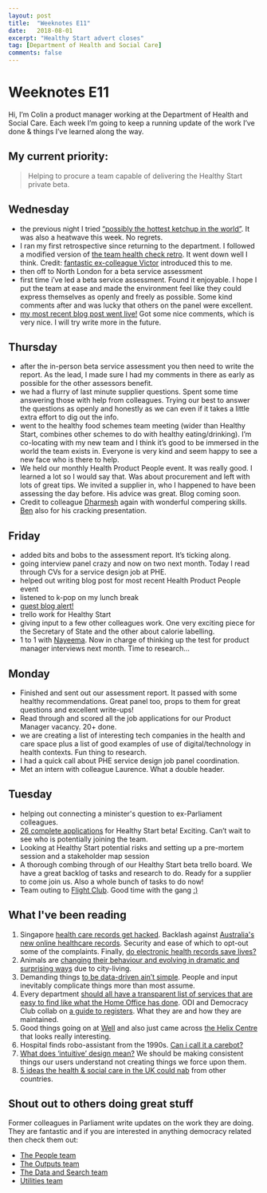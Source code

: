 ```yaml
---
layout: post
title:  "Weeknotes E11"
date:   2018-08-01
excerpt: "Healthy Start advert closes"
tag: [Department of Health and Social Care]
comments: false
---
```


# Weeknotes E11
Hi, I’m Colin a product manager working at the Department of Health and Social Care. Each week I’m going to keep a running update of the work I’ve done & things I’ve learned along the way.

## My current priority:
> Helping to procure a team capable of delivering the Healthy Start private beta.

## Wednesday
- the previous night I tried [“possibly the hottest ketchup in the world”](https://www.sauceshop.co/products/habanero-ketchup-white-label). It was also a heatwave this week. No regrets.
- I ran my first retrospective since returning to the department. I followed a modified version of [the team health check retro](https://spotifylabscom.files.wordpress.com/2014/09/squad-health-check-model2.pdf). It went down well I think. Credit: [fantastic ex-colleague Victor](https://twitter.com/_victorhwang?lang=en) introduced this to me.
- then off to North London for a beta service assessment
- first time i’ve led a beta service assessment. Found it enjoyable. I hope I put the team at ease and made the environment feel like they could express themselves as openly and freely as possible. Some kind comments after and was lucky that others on the panel were excellent. 
- [my most recent blog post went live!](https://digitalhealth.blog.gov.uk/2018/07/25/how-to-co-create-a-vision-statement/) Got some nice comments, which is very nice. I will try write more in the future.

## Thursday
- after the in-person beta service assessment you then need to write the report. As the lead, I made sure I had my comments in there as early as possible for the other assessors benefit.
- we had a flurry of last minute supplier questions. Spent some time answering those with help from colleagues. Trying our best to answer the questions as openly and honestly as we can even if it takes a little extra effort to dig out the info.
- went to the healthy food schemes team meeting (wider than Healthy Start, combines other schemes to do with healthy eating/drinking). I’m co-locating with my new team and I think it’s good to be immersed in the world the team exists in. Everyone is very kind and seem happy to see a new face who is there to help. 
- We held our monthly Health Product People event. It was really good. I learned a lot so I would say that. Was about procurement and left with lots of great tips. We invited a supplier in, who I happened to have been assessing the day before. His advice was great. Blog coming soon. 
- Credit to colleague [Dharmesh](https://twitter.com/dharmz23) again with wonderful compering skills. [Ben](https://twitter.com/benshowers) also for his cracking presentation.

## Friday
- added bits and bobs to the assessment report. It’s ticking along. 
- going interview panel crazy and now on two next month. Today I read through CVs for a service design job at PHE.
- helped out writing blog post for most recent Health Product People event
- listened to k-pop on my lunch break
- [guest blog alert!](https://digitalhealth.blog.gov.uk/2018/07/27/guest-post-leading-the-way-in-evaluating-digital-public-health/)
- trello work for Healthy Start
- giving input to a few other colleagues work. One very exciting piece for the Secretary of State and the other about calorie labelling.
- 1 to 1 with [Nayeema](https://twitter.com/NayeemaC?lang=en). Now in charge of thinking up the test for product manager interviews next month. Time to research...

## Monday
- Finished and sent out our assessment report. It passed with some healthy recommendations. Great panel too, props to them for great questions and excellent write-ups!
- Read through and scored all the job applications for our Product Manager vacancy. 20+ done.
- we are creating a list of interesting tech companies in the health and care space plus a list of good examples of use of digital/technology in health contexts. Fun thing to research.
- I had a quick call about PHE service design job panel coordination.
- Met an intern with colleague Laurence. What a double header.

## Tuesday
- helping out connecting a minister's question to ex-Parliament colleagues.
- [26 complete applications](https://www.digitalmarketplace.service.gov.uk/digital-outcomes-and-specialists/opportunities/7246) for Healthy Start beta! Exciting. Can’t wait to see who is potentially joining the team.
- Looking at Healthy Start potential risks and setting up a pre-mortem session and a stakeholder map session
- A thorough combing through of our Healthy Start beta trello board. We have a great backlog of tasks and research to do. Ready for a supplier to come join us. Also a whole bunch of tasks to do now!
- Team outing to [Flight Club](https://flightclubdarts.com/london/venues/bloomsbury/). Good time with the gang [:)](https://twitter.com/NayeemaC/status/1024343794127396866)

## What I've been reading
1. Singapore [health care records get hacked](https://www.bbc.co.uk/news/world-asia-44900507). Backlash against [Australia's new online healthcare records](https://government.diginomica.com/2018/07/18/public-backlash-and-security-concerns-raised-about-australias-digital-health-record-scheme/). Security and ease of which to opt-out some of the complaints. Finally, [do electronic health records save lives?](https://www.reuters.com/article/us-health-technology-electronic-records/switch-to-electronic-health-records-tied-to-fewer-hospital-deaths-idUSKBN1KG318)
2. Animals are [changing their behaviour and evolving in dramatic and surprising ways](https://www.theguardian.com/cities/2018/jul/23/darwin-comes-to-town-how-cities-are-creating-new-species) due to city-living.
3. Demanding things [to be data-driven ain’t simple](https://medium.com/@blangry/we-cant-have-nice-things-yet-48947f19e5e4). People and input inevitably complicate things more than most assume.
4. Every department [should all have a transparent list of services that are easy to find like what the Home Office has done](https://hodigital.blog.gov.uk/2018/06/07/creating-a-list-of-services/).
ODI and Democracy Club collab on [a guide to registers](https://docs.google.com/document/d/1CvSfa1Ahp5ZqqGmkZ1irdVYeFHCCNO6tY5VaFchEk6g/edit?usp=sharing). What they are and how they are maintained.
5. Good things going on at [Well](https://digital.well.co.uk/one-year-of-well-digital-1411482bda85) and also just came across [the Helix Centre](https://helixcentre.com/our-work) that looks really interesting.
6. Hospital finds robo-assistant from the 1990s. [Can i call it a carebot?](https://www.digitalhealth.net/2018/05/rust-in-piece-hospital-uncovers-unusual-employee/)
7. [What does ‘intuitive’ design mean?](https://medium.com/@cwodtke/the-intuitive-and-the-unlearnable-cccffd9a762) We should be making consistent things our users understand not creating things we force upon them.
8. [5 ideas the health & social care in the UK could nab](https://www.theguardian.com/society/2018/jul/03/five-ideas-from-other-health-systems-that-could-transform-nhs) from other countries.

## Shout out to others doing great stuff
Former colleagues in Parliament write updates on the work they are doing. They are fantastic and if you are interested in anything democracy related then check them out:
- [The People team](https://ukparliament.github.io/sprintnotes.people/)
- [The Outputs team](https://ukparliament.github.io/sprintnotes.outputs/)
- [The Data and Search team](https://ukparliament.github.io/weeknotes.data-search/)
- [Utilities team](https://medium.com/@gemmarogers1)
